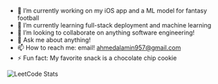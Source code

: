 <!--
**ahmedalaminn/ahmedalaminn** is a ✨ _special_ ✨ repository because its `README.md` (this file) appears on your GitHub profile.

Here are some ideas to get you started:
-->
- 🔭 I’m currently working on my iOS app and a ML model for fantasy football
- 🌱 I’m currently learning full-stack deployment and machine learning
- 👯 I’m looking to collaborate on anything software engineering!
- 💬 Ask me about anything!
- 📫 How to reach me: email! ahmedalamin957@gmail.com
- ⚡ Fun fact: My favorite snack is a chocolate chip cookie

![LeetCode Stats](https://leetcard.jacoblin.cool/ahmedalaminn?theme=dark&font=Nobile&ext=heatmap)

